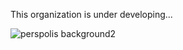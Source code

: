 This organization is under developing...

![perspolis background2](https://github.com/Electronic-Persian-Old-Library/.github/assets/74653444/f4d606df-e91f-4ae3-98bb-0cab68e6b8a1)
